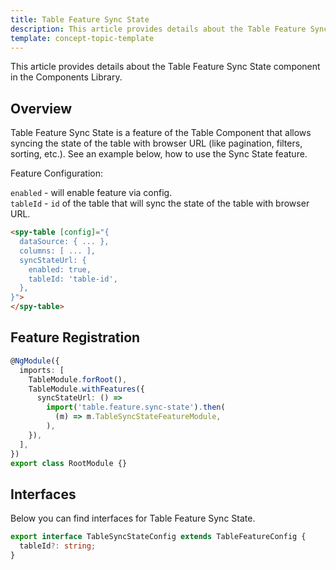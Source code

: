 ```yaml
---
title: Table Feature Sync State
description: This article provides details about the Table Feature Sync State component in the Components Library.
template: concept-topic-template
---
```


This article provides details about the Table Feature Sync State component in the Components Library.

## Overview

Table Feature Sync State is a feature of the Table Component that allows 
syncing the state of the table with browser URL (like pagination, filters, sorting, etc.).
See an example below, how to use the Sync State feature.

Feature Configuration:

`enabled` - will enable feature via config.   
`tableId` - `id` of the table that will sync the state of the table with browser URL.  

```html
<spy-table [config]="{
  dataSource: { ... },
  columns: [ ... ],
  syncStateUrl: {
    enabled: true,
    tableId: 'table-id',
  },                                                                                           
}">
</spy-table>
```

## Feature Registration

```ts
@NgModule({
  imports: [
    TableModule.forRoot(),
    TableModule.withFeatures({
      syncStateUrl: () =>
        import('table.feature.sync-state').then(
          (m) => m.TableSyncStateFeatureModule,
        ),
    }),
  ],
})
export class RootModule {}
```

## Interfaces

Below you can find interfaces for Table Feature Sync State.

```ts
export interface TableSyncStateConfig extends TableFeatureConfig {
  tableId?: string;
}
```
